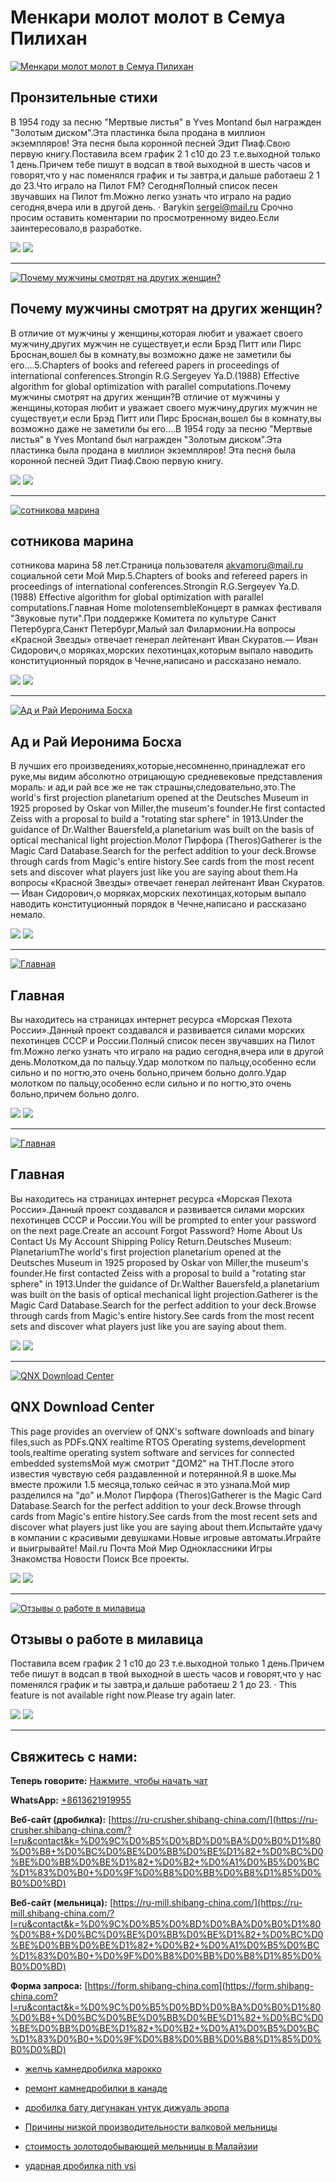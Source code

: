 # Менкари молот молот в Семуа Пилихан

<a href="https://swt.shibang-china.com/?l=ru&img&k=%D0%9C%D0%B5%D0%BD%D0%BA%D0%B0%D1%80%D0%B8+%D0%BC%D0%BE%D0%BB%D0%BE%D1%82+%D0%BC%D0%BE%D0%BB%D0%BE%D1%82+%D0%B2+%D0%A1%D0%B5%D0%BC%D1%83%D0%B0+%D0%9F%D0%B8%D0%BB%D0%B8%D1%85%D0%B0%D0%BD" target="_blank">![Менкари молот молот в Семуа Пилихан](http://static.shibang-china.com/all-800x300/9.jpg)</a>

## Пронзительные стихи
В 1954 году за песню &quot;Мертвые листья&quot; в Yves Montand был награжден &quot;Золотым диском&quot;.Эта пластинка была продана в миллион экземпляров! Эта песня была коронной песней Эдит Пиаф.Свою первую книгу.Поставила всем график 2 1 с10 до 23 т.е.выходной только 1 день.Причем тебе пишут в водсап в твой выходной в шесть часов и говорят,что у нас поменялся график и ты завтра,и дальше работаеш 2 1 до 23.Что играло на Пилот FM? СегодняПолный список песен звучавших на Пилот fm.Можно легко узнать что играло на радио сегодня,вчера или в другой день.&nbsp;&#0183;&#32;Barykin sergei@mail.ru Срочно просим оставить коментарии по просмотренному видео.Если заинтересовало,в разработке.


<a href="https://whatsapp.shibangsoft.com/WhatsApp.php" target="_blank" title="WhatsApp">![](http://static.shibang-china.com/icon/whatsapp.png)</a> <a href="https://swt.shibang-china.com/?l=ru&icon&k=%D0%9C%D0%B5%D0%BD%D0%BA%D0%B0%D1%80%D0%B8+%D0%BC%D0%BE%D0%BB%D0%BE%D1%82+%D0%BC%D0%BE%D0%BB%D0%BE%D1%82+%D0%B2+%D0%A1%D0%B5%D0%BC%D1%83%D0%B0+%D0%9F%D0%B8%D0%BB%D0%B8%D1%85%D0%B0%D0%BD" target="_blank">![](http://static.shibang-china.com/icon/chat-ru.png)</a>

---

<a href="https://swt.shibang-china.com/?l=ru&img&k=%D0%9C%D0%B5%D0%BD%D0%BA%D0%B0%D1%80%D0%B8+%D0%BC%D0%BE%D0%BB%D0%BE%D1%82+%D0%BC%D0%BE%D0%BB%D0%BE%D1%82+%D0%B2+%D0%A1%D0%B5%D0%BC%D1%83%D0%B0+%D0%9F%D0%B8%D0%BB%D0%B8%D1%85%D0%B0%D0%BD" target="_blank">![Почему мужчины смотрят на других женщин?](http://static.shibang-china.com/all-800x300/910.jpg)</a>

## Почему мужчины смотрят на других женщин?
В отличие от мужчины у женщины,которая любит и уважает своего мужчину,других мужчин не существует,и если Брэд Питт или Пирс Броснан,вошел бы в комнату,вы возможно даже не заметили бы его….5.Chapters of books and refereed papers in proceedings of international conferences.Strongin R.G.Sergeyev Ya.D.(1988) Effective algorithm for global optimization with parallel computations.Почему мужчины смотрят на других женщин?В отличие от мужчины у женщины,которая любит и уважает своего мужчину,других мужчин не существует,и если Брэд Питт или Пирс Броснан,вошел бы в комнату,вы возможно даже не заметили бы его….В 1954 году за песню &quot;Мертвые листья&quot; в Yves Montand был награжден &quot;Золотым диском&quot;.Эта пластинка была продана в миллион экземпляров! Эта песня была коронной песней Эдит Пиаф.Свою первую книгу.


<a href="https://whatsapp.shibangsoft.com/WhatsApp.php" target="_blank" title="WhatsApp">![](http://static.shibang-china.com/icon/whatsapp.png)</a> <a href="https://swt.shibang-china.com/?l=ru&icon&k=%D0%9C%D0%B5%D0%BD%D0%BA%D0%B0%D1%80%D0%B8+%D0%BC%D0%BE%D0%BB%D0%BE%D1%82+%D0%BC%D0%BE%D0%BB%D0%BE%D1%82+%D0%B2+%D0%A1%D0%B5%D0%BC%D1%83%D0%B0+%D0%9F%D0%B8%D0%BB%D0%B8%D1%85%D0%B0%D0%BD" target="_blank">![](http://static.shibang-china.com/icon/chat-ru.png)</a>

---

<a href="https://swt.shibang-china.com/?l=ru&img&k=%D0%9C%D0%B5%D0%BD%D0%BA%D0%B0%D1%80%D0%B8+%D0%BC%D0%BE%D0%BB%D0%BE%D1%82+%D0%BC%D0%BE%D0%BB%D0%BE%D1%82+%D0%B2+%D0%A1%D0%B5%D0%BC%D1%83%D0%B0+%D0%9F%D0%B8%D0%BB%D0%B8%D1%85%D0%B0%D0%BD" target="_blank">![сотникова марина](http://static.shibang-china.com/all-800x300/8.jpg)</a>

## сотникова марина
сотникова марина 58 лет.Страница пользователя akvamoru@mail.ru социальной сети Мой Мир.5.Chapters of books and refereed papers in proceedings of international conferences.Strongin R.G.Sergeyev Ya.D.(1988) Effective algorithm for global optimization with parallel computations.Главная Home molotensembleКонцерт в рамках фестиваля &quot;Звуковые пути&quot;.При поддержке Комитета по культуре Санкт Петербурга,Санкт Петербург,Малый зал Филармонии.На вопросы &#171;Красной Звезды&#187; отвечает генерал лейтенант Иван Скуратов.— Иван Сидорович,о моряках,морских пехотинцах,которым выпало наводить конституционный порядок в Чечне,написано и рассказано немало.


<a href="https://whatsapp.shibangsoft.com/WhatsApp.php" target="_blank" title="WhatsApp">![](http://static.shibang-china.com/icon/whatsapp.png)</a> <a href="https://swt.shibang-china.com/?l=ru&icon&k=%D0%9C%D0%B5%D0%BD%D0%BA%D0%B0%D1%80%D0%B8+%D0%BC%D0%BE%D0%BB%D0%BE%D1%82+%D0%BC%D0%BE%D0%BB%D0%BE%D1%82+%D0%B2+%D0%A1%D0%B5%D0%BC%D1%83%D0%B0+%D0%9F%D0%B8%D0%BB%D0%B8%D1%85%D0%B0%D0%BD" target="_blank">![](http://static.shibang-china.com/icon/chat-ru.png)</a>

---

<a href="https://swt.shibang-china.com/?l=ru&img&k=%D0%9C%D0%B5%D0%BD%D0%BA%D0%B0%D1%80%D0%B8+%D0%BC%D0%BE%D0%BB%D0%BE%D1%82+%D0%BC%D0%BE%D0%BB%D0%BE%D1%82+%D0%B2+%D0%A1%D0%B5%D0%BC%D1%83%D0%B0+%D0%9F%D0%B8%D0%BB%D0%B8%D1%85%D0%B0%D0%BD" target="_blank">![Ад и Рай Иеронима Босха](http://static.shibang-china.com/all-800x300/348.jpg)</a>

## Ад и Рай Иеронима Босха
В лучших его произведениях,которые,несомненно,принадлежат его руке,мы видим абсолютно отрицающую средневековые представления мораль: и ад,и рай все же не так страшны,следовательно,это.The world's first projection planetarium opened at the Deutsches Museum in 1925 proposed by Oskar von Miller,the museum's founder.He first contacted Zeiss with a proposal to build a &quot;rotating star sphere&quot; in 1913.Under the guidance of Dr.Walther Bauersfeld,a planetarium was built on the basis of optical mechanical light projection.Молот Пирфора (Theros)Gatherer is the Magic Card Database.Search for the perfect addition to your deck.Browse through cards from Magic's entire history.See cards from the most recent sets and discover what players just like you are saying about them.На вопросы &#171;Красной Звезды&#187; отвечает генерал лейтенант Иван Скуратов.— Иван Сидорович,о моряках,морских пехотинцах,которым выпало наводить конституционный порядок в Чечне,написано и рассказано немало.


<a href="https://whatsapp.shibangsoft.com/WhatsApp.php" target="_blank" title="WhatsApp">![](http://static.shibang-china.com/icon/whatsapp.png)</a> <a href="https://swt.shibang-china.com/?l=ru&icon&k=%D0%9C%D0%B5%D0%BD%D0%BA%D0%B0%D1%80%D0%B8+%D0%BC%D0%BE%D0%BB%D0%BE%D1%82+%D0%BC%D0%BE%D0%BB%D0%BE%D1%82+%D0%B2+%D0%A1%D0%B5%D0%BC%D1%83%D0%B0+%D0%9F%D0%B8%D0%BB%D0%B8%D1%85%D0%B0%D0%BD" target="_blank">![](http://static.shibang-china.com/icon/chat-ru.png)</a>

---

<a href="https://swt.shibang-china.com/?l=ru&img&k=%D0%9C%D0%B5%D0%BD%D0%BA%D0%B0%D1%80%D0%B8+%D0%BC%D0%BE%D0%BB%D0%BE%D1%82+%D0%BC%D0%BE%D0%BB%D0%BE%D1%82+%D0%B2+%D0%A1%D0%B5%D0%BC%D1%83%D0%B0+%D0%9F%D0%B8%D0%BB%D0%B8%D1%85%D0%B0%D0%BD" target="_blank">![Главная](http://static.shibang-china.com/all-800x300/987.jpg)</a>

## Главная
Вы находитесь на страницах интернет ресурса &#171;Морская Пехота России&#187;.Данный проект создавался и развивается силами морских пехотинцев СССР и России.Полный список песен звучавших на Пилот fm.Можно легко узнать что играло на радио сегодня,вчера или в другой день.Молотком,да по пальцу.Удар молотком по пальцу,особенно если сильно и по ногтю,это очень больно,причем больно долго.Удар молотком по пальцу,особенно если сильно и по ногтю,это очень больно,причем больно долго.


<a href="https://whatsapp.shibangsoft.com/WhatsApp.php" target="_blank" title="WhatsApp">![](http://static.shibang-china.com/icon/whatsapp.png)</a> <a href="https://swt.shibang-china.com/?l=ru&icon&k=%D0%9C%D0%B5%D0%BD%D0%BA%D0%B0%D1%80%D0%B8+%D0%BC%D0%BE%D0%BB%D0%BE%D1%82+%D0%BC%D0%BE%D0%BB%D0%BE%D1%82+%D0%B2+%D0%A1%D0%B5%D0%BC%D1%83%D0%B0+%D0%9F%D0%B8%D0%BB%D0%B8%D1%85%D0%B0%D0%BD" target="_blank">![](http://static.shibang-china.com/icon/chat-ru.png)</a>

---

<a href="https://swt.shibang-china.com/?l=ru&img&k=%D0%9C%D0%B5%D0%BD%D0%BA%D0%B0%D1%80%D0%B8+%D0%BC%D0%BE%D0%BB%D0%BE%D1%82+%D0%BC%D0%BE%D0%BB%D0%BE%D1%82+%D0%B2+%D0%A1%D0%B5%D0%BC%D1%83%D0%B0+%D0%9F%D0%B8%D0%BB%D0%B8%D1%85%D0%B0%D0%BD" target="_blank">![Главная](http://static.shibang-china.com/all-800x300/299.jpg)</a>

## Главная
Вы находитесь на страницах интернет ресурса &#171;Морская Пехота России&#187;.Данный проект создавался и развивается силами морских пехотинцев СССР и России.You will be prompted to enter your password on the next page.Create an account Forgot Password? Home About Us Contact Us My Account Shipping Policy Return.Deutsches Museum: PlanetariumThe world's first projection planetarium opened at the Deutsches Museum in 1925 proposed by Oskar von Miller,the museum's founder.He first contacted Zeiss with a proposal to build a &quot;rotating star sphere&quot; in 1913.Under the guidance of Dr.Walther Bauersfeld,a planetarium was built on the basis of optical mechanical light projection.Gatherer is the Magic Card Database.Search for the perfect addition to your deck.Browse through cards from Magic's entire history.See cards from the most recent sets and discover what players just like you are saying about them.


<a href="https://whatsapp.shibangsoft.com/WhatsApp.php" target="_blank" title="WhatsApp">![](http://static.shibang-china.com/icon/whatsapp.png)</a> <a href="https://swt.shibang-china.com/?l=ru&icon&k=%D0%9C%D0%B5%D0%BD%D0%BA%D0%B0%D1%80%D0%B8+%D0%BC%D0%BE%D0%BB%D0%BE%D1%82+%D0%BC%D0%BE%D0%BB%D0%BE%D1%82+%D0%B2+%D0%A1%D0%B5%D0%BC%D1%83%D0%B0+%D0%9F%D0%B8%D0%BB%D0%B8%D1%85%D0%B0%D0%BD" target="_blank">![](http://static.shibang-china.com/icon/chat-ru.png)</a>

---

<a href="https://swt.shibang-china.com/?l=ru&img&k=%D0%9C%D0%B5%D0%BD%D0%BA%D0%B0%D1%80%D0%B8+%D0%BC%D0%BE%D0%BB%D0%BE%D1%82+%D0%BC%D0%BE%D0%BB%D0%BE%D1%82+%D0%B2+%D0%A1%D0%B5%D0%BC%D1%83%D0%B0+%D0%9F%D0%B8%D0%BB%D0%B8%D1%85%D0%B0%D0%BD" target="_blank">![QNX Download Center](http://static.shibang-china.com/all-800x300/588.jpg)</a>

## QNX Download Center
This page provides an overview of QNX's software downloads and binary files,such as PDFs.QNX realtime RTOS Operating systems,development tools,realtime operating system software and services for connected embedded systemsМой муж смотрит &quot;ДОМ2&quot; на ТНТ.После этого известия чувствую себя раздавленной и потерянной.Я в шоке.Мы вместе прожили 1.5 месяца,только сейчас я это узнала.Мой мир разделился на &quot;до&quot; и.Молот Пирфора (Theros)Gatherer is the Magic Card Database.Search for the perfect addition to your deck.Browse through cards from Magic's entire history.See cards from the most recent sets and discover what players just like you are saying about them.Испытайте удачу в компании с красивыми девушками.Новые игровые автоматы.Играйте и выигрывайте! Mail.ru Почта Мой Мир Одноклассники Игры Знакомства Новости Поиск Все проекты.


<a href="https://whatsapp.shibangsoft.com/WhatsApp.php" target="_blank" title="WhatsApp">![](http://static.shibang-china.com/icon/whatsapp.png)</a> <a href="https://swt.shibang-china.com/?l=ru&icon&k=%D0%9C%D0%B5%D0%BD%D0%BA%D0%B0%D1%80%D0%B8+%D0%BC%D0%BE%D0%BB%D0%BE%D1%82+%D0%BC%D0%BE%D0%BB%D0%BE%D1%82+%D0%B2+%D0%A1%D0%B5%D0%BC%D1%83%D0%B0+%D0%9F%D0%B8%D0%BB%D0%B8%D1%85%D0%B0%D0%BD" target="_blank">![](http://static.shibang-china.com/icon/chat-ru.png)</a>

---

<a href="https://swt.shibang-china.com/?l=ru&img&k=%D0%9C%D0%B5%D0%BD%D0%BA%D0%B0%D1%80%D0%B8+%D0%BC%D0%BE%D0%BB%D0%BE%D1%82+%D0%BC%D0%BE%D0%BB%D0%BE%D1%82+%D0%B2+%D0%A1%D0%B5%D0%BC%D1%83%D0%B0+%D0%9F%D0%B8%D0%BB%D0%B8%D1%85%D0%B0%D0%BD" target="_blank">![Отзывы о работе в милавица](http://static.shibang-china.com/all-800x300/734.jpg)</a>

## Отзывы о работе в милавица
Поставила всем график 2 1 с10 до 23 т.е.выходной только 1 день.Причем тебе пишут в водсап в твой выходной в шесть часов и говорят,что у нас поменялся график и ты завтра,и дальше работаеш 2 1 до 23.&nbsp;&#0183;&#32;This feature is not available right now.Please try again later.

<a href="https://whatsapp.shibangsoft.com/WhatsApp.php" target="_blank" title="WhatsApp">![](http://static.shibang-china.com/icon/whatsapp.png)</a> <a href="https://swt.shibang-china.com/?l=ru&icon&k=%D0%9C%D0%B5%D0%BD%D0%BA%D0%B0%D1%80%D0%B8+%D0%BC%D0%BE%D0%BB%D0%BE%D1%82+%D0%BC%D0%BE%D0%BB%D0%BE%D1%82+%D0%B2+%D0%A1%D0%B5%D0%BC%D1%83%D0%B0+%D0%9F%D0%B8%D0%BB%D0%B8%D1%85%D0%B0%D0%BD" target="_blank">![](http://static.shibang-china.com/icon/chat-ru.png)</a>

---
## Свяжитесь с нами:

**Теперь говорите:** [Нажмите, чтобы начать чат](https://swt.shibang-china.com?l=ru&contact&k=%D0%9C%D0%B5%D0%BD%D0%BA%D0%B0%D1%80%D0%B8+%D0%BC%D0%BE%D0%BB%D0%BE%D1%82+%D0%BC%D0%BE%D0%BB%D0%BE%D1%82+%D0%B2+%D0%A1%D0%B5%D0%BC%D1%83%D0%B0+%D0%9F%D0%B8%D0%BB%D0%B8%D1%85%D0%B0%D0%BD)

**WhatsApp:**  [+8613621919955](https://whatsapp.shibangsoft.com/WhatsApp.php)

**Веб-сайт (дробилка):** [https://ru-crusher.shibang-china.com/](https://ru-crusher.shibang-china.com/?l=ru&contact&k=%D0%9C%D0%B5%D0%BD%D0%BA%D0%B0%D1%80%D0%B8+%D0%BC%D0%BE%D0%BB%D0%BE%D1%82+%D0%BC%D0%BE%D0%BB%D0%BE%D1%82+%D0%B2+%D0%A1%D0%B5%D0%BC%D1%83%D0%B0+%D0%9F%D0%B8%D0%BB%D0%B8%D1%85%D0%B0%D0%BD)

**Веб-сайт (мельница):** [https://ru-mill.shibang-china.com/](https://ru-mill.shibang-china.com/?l=ru&contact&k=%D0%9C%D0%B5%D0%BD%D0%BA%D0%B0%D1%80%D0%B8+%D0%BC%D0%BE%D0%BB%D0%BE%D1%82+%D0%BC%D0%BE%D0%BB%D0%BE%D1%82+%D0%B2+%D0%A1%D0%B5%D0%BC%D1%83%D0%B0+%D0%9F%D0%B8%D0%BB%D0%B8%D1%85%D0%B0%D0%BD)

**Форма запроса:** [https://form.shibang-china.com](https://form.shibang-china.com?l=ru&contact&k=%D0%9C%D0%B5%D0%BD%D0%BA%D0%B0%D1%80%D0%B8+%D0%BC%D0%BE%D0%BB%D0%BE%D1%82+%D0%BC%D0%BE%D0%BB%D0%BE%D1%82+%D0%B2+%D0%A1%D0%B5%D0%BC%D1%83%D0%B0+%D0%9F%D0%B8%D0%BB%D0%B8%D1%85%D0%B0%D0%BD)

* [желчь камнедробилка марокко](../133/%D0%B6%D0%B5%D0%BB%D1%87%D1%8C%20%D0%BA%D0%B0%D0%BC%D0%BD%D0%B5%D0%B4%D1%80%D0%BE%D0%B1%D0%B8%D0%BB%D0%BA%D0%B0%20%D0%BC%D0%B0%D1%80%D0%BE%D0%BA%D0%BA%D0%BE.md)

* [ремонт камнедробилки в канаде](../133/%D1%80%D0%B5%D0%BC%D0%BE%D0%BD%D1%82%20%D0%BA%D0%B0%D0%BC%D0%BD%D0%B5%D0%B4%D1%80%D0%BE%D0%B1%D0%B8%D0%BB%D0%BA%D0%B8%20%D0%B2%20%D0%BA%D0%B0%D0%BD%D0%B0%D0%B4%D0%B5.md)

* [дробилка бату дигунакан унтук дижуаль эропа](../132/%D0%B4%D1%80%D0%BE%D0%B1%D0%B8%D0%BB%D0%BA%D0%B0%20%D0%B1%D0%B0%D1%82%D1%83%20%D0%B4%D0%B8%D0%B3%D1%83%D0%BD%D0%B0%D0%BA%D0%B0%D0%BD%20%D1%83%D0%BD%D1%82%D1%83%D0%BA%20%D0%B4%D0%B8%D0%B6%D1%83%D0%B0%D0%BB%D1%8C%20%D1%8D%D1%80%D0%BE%D0%BF%D0%B0.md)

* [Причины низкой производительности валковой мельницы](../132/%D0%9F%D1%80%D0%B8%D1%87%D0%B8%D0%BD%D1%8B%20%D0%BD%D0%B8%D0%B7%D0%BA%D0%BE%D0%B9%20%D0%BF%D1%80%D0%BE%D0%B8%D0%B7%D0%B2%D0%BE%D0%B4%D0%B8%D1%82%D0%B5%D0%BB%D1%8C%D0%BD%D0%BE%D1%81%D1%82%D0%B8%20%D0%B2%D0%B0%D0%BB%D0%BA%D0%BE%D0%B2%D0%BE%D0%B9%20%D0%BC%D0%B5%D0%BB%D1%8C%D0%BD%D0%B8%D1%86%D1%8B.md)

* [стоимость золотодобывающей мельницы в Малайзии](../132/%D1%81%D1%82%D0%BE%D0%B8%D0%BC%D0%BE%D1%81%D1%82%D1%8C%20%D0%B7%D0%BE%D0%BB%D0%BE%D1%82%D0%BE%D0%B4%D0%BE%D0%B1%D1%8B%D0%B2%D0%B0%D1%8E%D1%89%D0%B5%D0%B9%20%D0%BC%D0%B5%D0%BB%D1%8C%D0%BD%D0%B8%D1%86%D1%8B%20%D0%B2%20%D0%9C%D0%B0%D0%BB%D0%B0%D0%B9%D0%B7%D0%B8%D0%B8.md)

* [ударная дробилка nith vsi](../132/%D1%83%D0%B4%D0%B0%D1%80%D0%BD%D0%B0%D1%8F%20%D0%B4%D1%80%D0%BE%D0%B1%D0%B8%D0%BB%D0%BA%D0%B0%20nith%20vsi.md)
